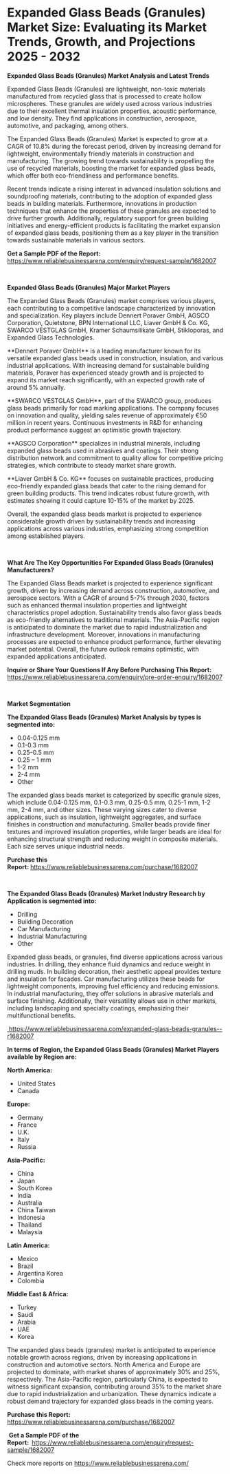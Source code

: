 <p><h1>Expanded Glass Beads (Granules) Market Size: Evaluating its Market Trends, Growth, and Projections 2025 - 2032</h1></p><p><strong>Expanded Glass Beads (Granules) Market Analysis and Latest Trends</strong></p>
<p><p>Expanded Glass Beads (Granules) are lightweight, non-toxic materials manufactured from recycled glass that is processed to create hollow microspheres. These granules are widely used across various industries due to their excellent thermal insulation properties, acoustic performance, and low density. They find applications in construction, aerospace, automotive, and packaging, among others.</p><p>The Expanded Glass Beads (Granules) Market is expected to grow at a CAGR of 10.8% during the forecast period, driven by increasing demand for lightweight, environmentally friendly materials in construction and manufacturing. The growing trend towards sustainability is propelling the use of recycled materials, boosting the market for expanded glass beads, which offer both eco-friendliness and performance benefits.</p><p>Recent trends indicate a rising interest in advanced insulation solutions and soundproofing materials, contributing to the adoption of expanded glass beads in building materials. Furthermore, innovations in production techniques that enhance the properties of these granules are expected to drive further growth. Additionally, regulatory support for green building initiatives and energy-efficient products is facilitating the market expansion of expanded glass beads, positioning them as a key player in the transition towards sustainable materials in various sectors.</p></p>
<p><strong>Get a Sample PDF of the Report:&nbsp;</strong> <a href="https://www.reliablebusinessarena.com/enquiry/request-sample/1682007?utm_campaign=2146&utm_medium=2&utm_source=Github&utm_content=ia&utm_term=24032025&utm_id=expanded-glass-beads-granules">https://www.reliablebusinessarena.com/enquiry/request-sample/1682007</a></p>
<p>&nbsp;</p>
<p><strong>Expanded Glass Beads (Granules) Major Market Players</strong></p>
<p><p>The Expanded Glass Beads (Granules) market comprises various players, each contributing to a competitive landscape characterized by innovation and specialization. Key players include Dennert Poraver GmbH, AGSCO Corporation, Quietstone, BPN International LLC, Liaver GmbH & Co. KG, SWARCO VESTGLAS GmbH, Kramer Schaumsilikate GmbH, Stikloporas, and Expanded Glass Technologies.</p><p>**Dennert Poraver GmbH** is a leading manufacturer known for its versatile expanded glass beads used in construction, insulation, and various industrial applications. With increasing demand for sustainable building materials, Poraver has experienced steady growth and is projected to expand its market reach significantly, with an expected growth rate of around 5% annually.</p><p>**SWARCO VESTGLAS GmbH**, part of the SWARCO group, produces glass beads primarily for road marking applications. The company focuses on innovation and quality, yielding sales revenue of approximately €50 million in recent years. Continuous investments in R&D for enhancing product performance suggest an optimistic growth trajectory.</p><p>**AGSCO Corporation** specializes in industrial minerals, including expanded glass beads used in abrasives and coatings. Their strong distribution network and commitment to quality allow for competitive pricing strategies, which contribute to steady market share growth.</p><p>**Liaver GmbH & Co. KG** focuses on sustainable practices, producing eco-friendly expanded glass beads that cater to the rising demand for green building products. This trend indicates robust future growth, with estimates showing it could capture 10-15% of the market by 2025.</p><p>Overall, the expanded glass beads market is projected to experience considerable growth driven by sustainability trends and increasing applications across various industries, emphasizing strong competition among established players.</p></p>
<p>&nbsp;</p>
<p><strong>What Are The Key Opportunities For Expanded Glass Beads (Granules) Manufacturers?</strong></p>
<p><p>The Expanded Glass Beads market is projected to experience significant growth, driven by increasing demand across construction, automotive, and aerospace sectors. With a CAGR of around 5-7% through 2030, factors such as enhanced thermal insulation properties and lightweight characteristics propel adoption. Sustainability trends also favor glass beads as eco-friendly alternatives to traditional materials. The Asia-Pacific region is anticipated to dominate the market due to rapid industrialization and infrastructure development. Moreover, innovations in manufacturing processes are expected to enhance product performance, further elevating market potential. Overall, the future outlook remains optimistic, with expanded applications anticipated.</p></p>
<p><strong>Inquire or Share Your Questions If Any Before Purchasing This Report:</strong> <a href="https://www.reliablebusinessarena.com/enquiry/pre-order-enquiry/1682007?utm_campaign=2146&utm_medium=2&utm_source=Github&utm_content=ia&utm_term=24032025&utm_id=expanded-glass-beads-granules">https://www.reliablebusinessarena.com/enquiry/pre-order-enquiry/1682007</a></p>
<p>&nbsp;</p>
<p><strong>Market Segmentation</strong></p>
<p><strong>The Expanded Glass Beads (Granules) Market Analysis by types is segmented into:</strong></p>
<p><ul><li>0.04-0.125 mm</li><li>0.1-0.3 mm</li><li>0.25-0.5 mm</li><li>0.25 – 1 mm</li><li>1-2 mm</li><li>2-4 mm</li><li>Other</li></ul></p>
<p><p>The expanded glass beads market is categorized by specific granule sizes, which include 0.04-0.125 mm, 0.1-0.3 mm, 0.25-0.5 mm, 0.25-1 mm, 1-2 mm, 2-4 mm, and other sizes. These varying sizes cater to diverse applications, such as insulation, lightweight aggregates, and surface finishes in construction and manufacturing. Smaller beads provide finer textures and improved insulation properties, while larger beads are ideal for enhancing structural strength and reducing weight in composite materials. Each size serves unique industrial needs.</p></p>
<p><strong>Purchase this Report:&nbsp;</strong><a href="https://www.reliablebusinessarena.com/purchase/1682007?utm_campaign=2146&utm_medium=2&utm_source=Github&utm_content=ia&utm_term=24032025&utm_id=expanded-glass-beads-granules">https://www.reliablebusinessarena.com/purchase/1682007</a></p>
<p>&nbsp;</p>
<p><strong>The Expanded Glass Beads (Granules) Market Industry Research by Application is segmented into:</strong></p>
<p><ul><li>Drilling</li><li>Building Decoration</li><li>Car Manufacturing</li><li>Industrial Manufacturing</li><li>Other</li></ul></p>
<p><p>Expanded glass beads, or granules, find diverse applications across various industries. In drilling, they enhance fluid dynamics and reduce weight in drilling muds. In building decoration, their aesthetic appeal provides texture and insulation for facades. Car manufacturing utilizes these beads for lightweight components, improving fuel efficiency and reducing emissions. In industrial manufacturing, they offer solutions in abrasive materials and surface finishing. Additionally, their versatility allows use in other markets, including landscaping and specialty coatings, emphasizing their multifunctional benefits.</p></p>
<p><a href="https://www.reliablebusinessarena.com/expanded-glass-beads-granules--r1682007?utm_campaign=2146&utm_medium=2&utm_source=Github&utm_content=ia&utm_term=24032025&utm_id=expanded-glass-beads-granules">&nbsp;https://www.reliablebusinessarena.com/expanded-glass-beads-granules--r1682007</a></p>
<p><strong>In terms of Region, the Expanded Glass Beads (Granules) Market Players available by Region are:</strong></p>
<p>
    <p> <strong> North America: </strong>
        <ul>
            <li>United States</li>
            <li>Canada</li>
        </ul>
        </p> 
    <p> <strong> Europe: </strong>
        <ul>
            <li>Germany</li>
            <li>France</li>
            <li>U.K.</li>
            <li>Italy</li>
            <li>Russia</li>
        </ul>
        </p> 
    <p> <strong> Asia-Pacific: </strong>
        <ul>
            <li>China</li>
            <li>Japan</li>
            <li>South Korea</li>
            <li>India</li>
            <li>Australia</li>
            <li>China Taiwan</li>
            <li>Indonesia</li>
            <li>Thailand</li>
            <li>Malaysia</li>
        </ul>
        </p> 
    <p> <strong> Latin America: </strong>
        <ul>
            <li>Mexico</li>
            <li>Brazil</li>
            <li>Argentina Korea</li>
            <li>Colombia</li>
        </ul>
        </p> 
    <p> <strong> Middle East & Africa: </strong>
        <ul>
            <li>Turkey</li>
            <li>Saudi</li>
            <li>Arabia</li>
            <li>UAE</li>
            <li>Korea</li>
        </ul>
    </p>
    </p>
<p><p>The expanded glass beads (granules) market is anticipated to experience notable growth across regions, driven by increasing applications in construction and automotive sectors. North America and Europe are projected to dominate, with market shares of approximately 30% and 25%, respectively. The Asia-Pacific region, particularly China, is expected to witness significant expansion, contributing around 35% to the market share due to rapid industrialization and urbanization. These dynamics indicate a robust demand trajectory for expanded glass beads in the coming years.</p></p>
<p><strong>Purchase this Report: </strong><a href="https://www.reliablebusinessarena.com/purchase/1682007?utm_campaign=2146&utm_medium=2&utm_source=Github&utm_content=ia&utm_term=24032025&utm_id=expanded-glass-beads-granules">https://www.reliablebusinessarena.com/purchase/1682007</a></p>
<p>&nbsp;<strong>Get a Sample PDF of the Report:&nbsp;&nbsp;</strong><a href="https://www.reliablebusinessarena.com/enquiry/request-sample/1682007?utm_campaign=2146&utm_medium=2&utm_source=Github&utm_content=ia&utm_term=24032025&utm_id=expanded-glass-beads-granules">https://www.reliablebusinessarena.com/enquiry/request-sample/1682007</a></p>
<p><strong></strong></p>
<p>Check more reports on <a href="https://www.reliablebusinessarena.com/?utm_campaign=2146&utm_medium=2&utm_source=Github&utm_content=ia&utm_term=24032025&utm_id=expanded-glass-beads-granules">https://www.reliablebusinessarena.com/</a></p>